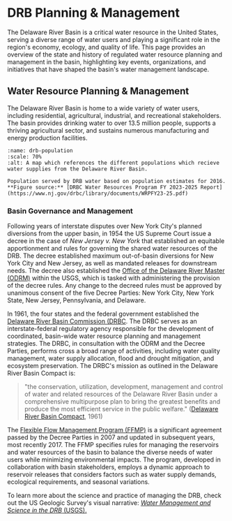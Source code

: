 # DRB Planning & Management

The Delaware River Basin is a critical water resource in the United States, serving a diverse range of water users and playing a significant role in the region's economy, ecology, and quality of life. This page provides an overview of the state and history of regulated water resource planning and management in the basin, highlighting key events, organizations, and initiatives that have shaped the basin's water management landscape.

## Water Resource Planning & Management

The Delaware River Basin is home to a wide variety of water users, including residential, agricultural, industrial, and recreational stakeholders. The basin provides drinking water to over 13.5 million people, supports a thriving agricultural sector, and sustains numerous manufacturing and energy production facilities.

```{figure} ../images/drb_water_supply_graphic.png
:name: drb-population
:scale: 70%
:alt: A map which references the different populations which recieve water supplies from the Delaware River Basin.

Population served by DRB water based on population estimates for 2016. **Figure source:** [DRBC Water Resources Program FY 2023-2025 Report](https://www.nj.gov/drbc/library/documents/WRPFY23-25.pdf)
```

### Basin Governance and Management

Following years of interstate disputes over New York City's planned diversions from the upper basin, in 1954 the US Supreme Court issue a decree in the case of *New Jersey v. New York* that established an equitable apportionment and rules for governing the shared water resources of the DRB. The decree established maximum out-of-basin diversions for New York City and New Jersey, as well as mandated releases for downstream needs. The decree also established the [Office of the Delaware River Master (ODRM)](https://webapps.usgs.gov/odrm/) within the USGS, which is tasked with administering the provision of the decree rules. Any change to the decreed rules must be approved by unanimous consent of the five Decree Parties: New York City, New York State, New Jersey, Pennsylvania, and Delaware.

In 1961, the four states and the federal government established the [Delaware River Basin Commission (DRBC](https://nj.gov/drbc/library/documents/DRBCprimer.pdf). The DRBC serves as an interstate-federal regulatory agency responsible for the development of coordinated, basin-wide water resource planning and management strategies. The DRBC, in consultation with the ODRM and the Decree Parties, performs cross a broad range of activities, including water quality management, water supply allocation, flood and drought mitigation, and ecosystem preservation. The DRBC's mission as outlined in the Delaware River Basin Compact is:
> "the conservation, utilization, development, management and control of water and related resources of the Delaware River Basin under a comprehensive multipurpose plan to bring the greatest benefits and produce the most efficient service in the public welfare." ([Delaware River Basin Compact](https://www.nj.gov/drbc/library/documents/compact.pdf), 1961)

The [Flexible Flow Management Program (FFMP)](https://webapps.usgs.gov/odrm/documents/ffmp/Appendix_A_FFMP-20180716-Final.pdf) is a significant agreement passed by the Decree Parties in 2007 and updated in subsequent years, most recently 2017. The FFMP specifies rules for managing the reservoirs and water resources of the basin to balance the diverse needs of water users while minimizing environmental impacts. The program, developed in collaboration with basin stakeholders, employs a dynamic approach to reservoir releases that considers factors such as water supply demands, ecological requirements, and seasonal variations. 

To learn more about the science and practice of managing the DRB, check out the US Geologic Survey's visual narrative: [*Water Management and Science in the DRB* (USGS).](https://labs.waterdata.usgs.gov/visualizations/delaware-basin-story/index.html#/)
